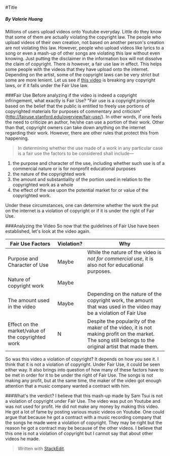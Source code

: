 #Title
##### _By Valerie Huang_

Millions of users upload videos onto Youtube everyday.  Little do they know that some of them are actually violating the copyright law.  The people who upload videos of their own creation, not based on another person's creation are not violating this law.  However, people who upload videos like lyrics to a song or even a mash-up of other songs are violating this law without even knowing.  Just putting the disclaimer in the information box will not dissolve the claim of copyright.  There _is_ however, a fair use law in effect.  This helps some people with the videos that they have upload onto the internet.  Depending on the artist, some of the copyright laws can be very strict but some are more lenient.  Let us see if [this video](https://www.youtube.com/watch?v=OJ380x7qnvE) is breaking any copyright laws, or if it falls under the Fair Use law.  

###Fair Use
Before analyzing if the video is indeed a copyright infringement, what exactly is  Fair Use?  "Fair use is a copyright principle based on the belief that the public is entitled to freely use portions of copyrighted materials for purposes of commentary and criticism" (http://fairuse.stanford.edu/overview/fair-use/).  In other words, if one feels the need to criticize an author, he/she can use a portion of their work.  Other than that, copyright owners can take down anything on the internet regarding their work.  However, there are other rules that protect this from happening.

> In determining whether the use made of a work in any particular case is a fair use the factors to be considered shall include—  
> 
1. the purpose and character of the use, including whether such use is of a commercial nature or is for nonprofit educational purposes
2. the nature of the copyrighted work
3. the amount and substantiality of the portion used in relation to the copyrighted work as a whole
4. the effect of the use upon the potential market for or value of the copyrighted work.    

Under these circumstances, one can determine whether the work the put on the internet is a violation of copyright or if it is under the right of Fair Use.

###Analyzing the Video
So now that the guidelines of Fair Use have been established, let's look at the video again.  

|Fair Use Factors|Violation?|Why|
|--------|---------|-------|
|Purpose and Character of Use|Maybe|While the nature of the video is _not for commercial use_, it is also not for educational purposes.
|Nature of copyright work|Maybe||
|The amount used in the video|Maybe|Depending on the nature of the copyright work, the amount that was used in the video may be a violation of Fair Use|
|Effect on the market/value of the copyrighted work|N|Despite the popularity of the maker of the video, it is not making profit on the market.  The song still belongs to the original artist that made them.|

So was this video a violation of copyright?  It depends on how you see it.  I think that it is not a violation of copyright.  Under Fair Use,  it could be seen either way.  It also brings into question of how many of these factors have to be met in order for it to be under the right of Fair Use.  The songs is not making any profit, but at the same time, the maker of the video got enough attention that a music company wanted a contract with him.  

###What's the verdict?
I believe that this mash-up made by Sam Tsui is not a violation of copyright under Fair Use.  The video was put on Youtube and was not used for profit.  He did not make any money by making this video.  He got a lot of fame by posting various music videos on Youtube.  One could argue that because he got a contract with a music recording company that the songs he made were a violation of copyright.  They may be right but the reason he got a contract may be because of the other videos.  I believe that this one is not a violation of copyright but I cannot say that about other videos he made.


> Written with [StackEdit](https://stackedit.io/).
